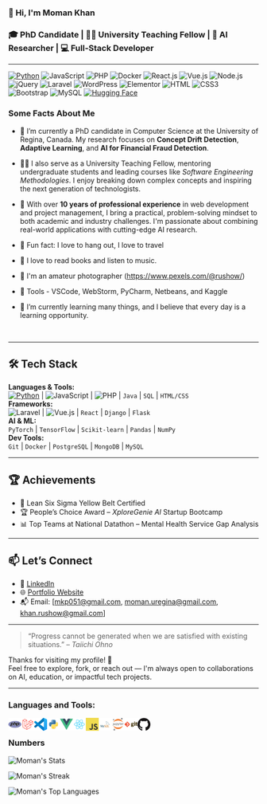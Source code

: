 ### 👋 Hi, I'm Moman Khan

### 🎓 PhD Candidate | 🧑‍🏫 University Teaching Fellow | 🤖 AI Researcher | 💻 Full-Stack Developer

---

[![Python](https://img.shields.io/badge/Python-3776AB?logo=python&logoColor=fff)](#)
![JavaScript](https://img.shields.io/badge/JavaScript-F7DF1E?style=flat-square&logo=javascript&logoColor=black)
![PHP](https://img.shields.io/badge/PHP-777BB4?style=flat-square&logo=php&logoColor=white)
![Docker](https://img.shields.io/badge/Docker-0CC1F3?style=flat-square&logo=docker&logoColor=white)
![React.js](https://img.shields.io/badge/React.js-0081CB?style=flat-square&logo=react&logoColor=61DAFB)
![Vue.js](https://img.shields.io/badge/Vue.js-35495E?style=flat-square&logo=vue.js&logoColor=4FC08D)
![Node.js](https://img.shields.io/badge/Node.js-43853D?style=flat-square&logo=node.js&logoColor=white)
![jQuery](https://img.shields.io/badge/jQuery-0769AD?style=flat-square&logo=jquery&logoColor=white)
![Laravel](https://img.shields.io/badge/Laravel-FF2D20?style=flat-square&logo=laravel&logoColor=white)
![WordPress](https://img.shields.io/badge/Wordpress-21759B?style=flat-square&logo=wordpress&logoColor=white)
![Elementor](https://img.shields.io/badge/Elementor-9146FF?style=flat-square&logo=elementor&logoColor=white)
![HTML](https://img.shields.io/badge/HTML5-E34F26?style=flat-square&logo=html5&logoColor=white)
![CSS3](https://img.shields.io/badge/CSS3-1572B6?style=flat-square&logo=css3&logoColor=white)
![Bootstrap](https://img.shields.io/badge/Bootstrap-563D7C?style=flat-square&logo=bootstrap&logoColor=white)
![MySQL](https://img.shields.io/badge/MySQL-005C84?style=flat-square&logo=mysql&logoColor=white)
[![Hugging Face](https://img.shields.io/badge/Hugging%20Face-FFD21E?logo=huggingface&logoColor=000)](#)


### Some Facts About Me

- 🔬 I’m currently a PhD candidate in Computer Science at the University of Regina, Canada. My research focuses on **Concept Drift Detection**, **Adaptive Learning**, and **AI for Financial Fraud Detection**.

- 🧑‍🏫 I also serve as a University Teaching Fellow, mentoring undergraduate students and leading courses like *Software Engineering Methodologies*. I enjoy breaking down complex concepts and inspiring the next generation of technologists.

- 💼 With over **10 years of professional experience** in web development and project management, I bring a practical, problem-solving mindset to both academic and industry challenges. I'm passionate about combining real-world applications with cutting-edge AI research.

- :partying_face: Fun fact: I love to hang out, I love to travel
- :book: I love to read books and listen to music.
- :busts_in_silhouette: I'm an amateur photographer (https://www.pexels.com/@rushow/)
- :wrench: Tools - VSCode, WebStorm, PyCharm, Netbeans, and Kaggle
- 🌱 I’m currently learning many things, and I believe that every day is a learning opportunity.

<br />

---

## 🛠️ Tech Stack

**Languages & Tools:**  
[![Python](https://img.shields.io/badge/Python-3776AB?logo=python&logoColor=fff)](#) | ![JavaScript](https://img.shields.io/badge/JavaScript-F7DF1E?style=flat-square&logo=javascript&logoColor=black) | ![PHP](https://img.shields.io/badge/PHP-777BB4?style=flat-square&logo=php&logoColor=white) | `Java` | `SQL` | `HTML/CSS`  
**Frameworks:**  
![Laravel](https://img.shields.io/badge/Laravel-FF2D20?style=flat-square&logo=laravel&logoColor=white) | ![Vue.js](https://img.shields.io/badge/Vue.js-35495E?style=flat-square&logo=vue.js&logoColor=4FC08D) | `React` | `Django` | `Flask`  
**AI & ML:**  
`PyTorch` | `TensorFlow` | `Scikit-learn` | `Pandas` | `NumPy`  
**Dev Tools:**  
`Git` | `Docker` | `PostgreSQL` | `MongoDB` | `MySQL`

---

## 🏆 Achievements

- 🥇 Lean Six Sigma Yellow Belt Certified  
- 🏆 People’s Choice Award – *XploreGenie AI* Startup Bootcamp  
- 📊 Top Teams at National Datathon – Mental Health Service Gap Analysis  

---

## 📫 Let’s Connect

- 🔗 [LinkedIn](https://linkedin.com/in/momankhan)  
- 🌐 [Portfolio Website](https://rushow.github.io/)
- 📬 Email: [mkp051@gmail.com, moman.uregina@gmail.com, khan.rushow@gmail.com]  

---

> “Progress cannot be generated when we are satisfied with existing situations.” – *Taiichi Ohno*

Thanks for visiting my profile! 🚀  
Feel free to explore, fork, or reach out — I'm always open to collaborations on AI, education, or impactful tech projects.

---

### Languages and Tools:

<img align="left" alt="JavaScript" width="26px" src="https://raw.githubusercontent.com/github/explore/80688e429a7d4ef2fca1e82350fe8e3517d3494d/topics/php/php.png" />
<img align="left" alt="React" width="26px" src="https://raw.githubusercontent.com/github/explore/80688e429a7d4ef2fca1e82350fe8e3517d3494d/topics/laravel/laravel.png" />
<img align="left" alt="Visual Studio Code" width="26px" src="https://raw.githubusercontent.com/github/explore/80688e429a7d4ef2fca1e82350fe8e3517d3494d/topics/visual-studio-code/visual-studio-code.png" />
<img align="left" alt="Sass" width="26px" src="https://raw.githubusercontent.com/github/explore/80688e429a7d4ef2fca1e82350fe8e3517d3494d/topics/python/python.png" />
<img align="left" alt="HTML5" width="26px" src="https://raw.githubusercontent.com/github/explore/80688e429a7d4ef2fca1e82350fe8e3517d3494d/topics/vue/vue.png" />
<img align="left" alt="CSS3" width="26px" src="https://raw.githubusercontent.com/github/explore/80688e429a7d4ef2fca1e82350fe8e3517d3494d/topics/react/react.png" />
<img align="left" alt="JavaScript" width="26px" src="https://raw.githubusercontent.com/github/explore/80688e429a7d4ef2fca1e82350fe8e3517d3494d/topics/javascript/javascript.png" />
<img align="left" alt="MySQL" width="26px" src="https://raw.githubusercontent.com/github/explore/80688e429a7d4ef2fca1e82350fe8e3517d3494d/topics/mysql/mysql.png" />
<img align="left" alt="MySQL" width="26px" src="https://raw.githubusercontent.com/github/explore/80688e429a7d4ef2fca1e82350fe8e3517d3494d/topics/jupyter-notebook/jupyter-notebook.png" />
<img align="left" alt="Git" width="26px" src="https://raw.githubusercontent.com/github/explore/80688e429a7d4ef2fca1e82350fe8e3517d3494d/topics/git/git.png" />
<img align="left" alt="GitHub" width="26px" src="https://raw.githubusercontent.com/github/explore/78df643247d429f6cc873026c0622819ad797942/topics/github/github.png" />

<br />

### Numbers
![Moman's Stats](https://github-readme-stats.vercel.app/api?username=rushow&theme=darcula&show_icons=true&hide_border=true&count_private=true)

![Moman's Streak](https://github-readme-streak-stats.herokuapp.com/?user=rushow&theme=darcula&hide_border=true)

![Moman's Top Languages](https://github-readme-stats.vercel.app/api/top-langs/?username=rushow&theme=darcula&show_icons=true&hide_border=true&layout=compact)

